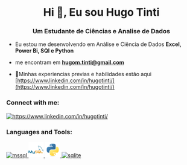 <h1 align="center">Hi 👋, Eu sou Hugo Tinti</h1>
<h3 align="center">Um Estudante de Ciências e Analise de Dados</h3>

- Eu estou me desenvolvendo em Análise e Ciência de Dados **Excel, Power Bi, SQl e Python**

- me encontram em **hugom.tinti@gmail.com**

- 📄Minhas experiencias previas e habilidades estão aqui [https://www.linkedin.com/in/hugotinti/](https://www.linkedin.com/in/hugotinti/)

<h3 align="left">Connect with me:</h3>
<p align="left">
<a href="https://linkedin.com/in/https://www.linkedin.com/in/hugotinti/" target="blank"><img align="center" src="https://raw.githubusercontent.com/rahuldkjain/github-profile-readme-generator/master/src/images/icons/Social/linked-in-alt.svg" alt="https://www.linkedin.com/in/hugotinti/" height="30" width="40" /></a>
</p>

<h3 align="left">Languages and Tools:</h3>
<p align="left"> <a href="https://www.microsoft.com/en-us/sql-server" target="_blank" rel="noreferrer"> <img src="https://www.svgrepo.com/show/303229/microsoft-sql-server-logo.svg" alt="mssql" width="40" height="40"/> </a> <a href="https://www.mysql.com/" target="_blank" rel="noreferrer"> <img src="https://raw.githubusercontent.com/devicons/devicon/master/icons/mysql/mysql-original-wordmark.svg" alt="mysql" width="40" height="40"/> </a> <a href="https://www.python.org" target="_blank" rel="noreferrer"> <img src="https://raw.githubusercontent.com/devicons/devicon/master/icons/python/python-original.svg" alt="python" width="40" height="40"/> </a> <a href="https://www.sqlite.org/" target="_blank" rel="noreferrer"> <img src="https://www.vectorlogo.zone/logos/sqlite/sqlite-icon.svg" alt="sqlite" width="40" height="40"/> </a> </p>
<!---
- 👋 Hi, I’m @hugotinti
- 👀 I’m interested in ...
- 🌱 I’m currently learning ...
- 💞️ I’m looking to collaborate on ...
- 📫 How to reach me ...
- 😄 Pronouns: ...
- ⚡ Fun fact: ...


hugotinti/hugotinti is a ✨ special ✨ repository because its `README.md` (this file) appears on your GitHub profile.
You can click the Preview link to take a look at your changes.
--->
